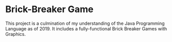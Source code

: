 # Brick-Breaker Game

This project is a culmination of my understanding of the Java Programming Language as of 2019. It includes a fully-functional Brick Breaker Games with Graphics.

